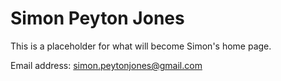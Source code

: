 # Simon Peyton Jones

This is a placeholder for what will become Simon's home page.

Email address: simon.peytonjones@gmail.com
